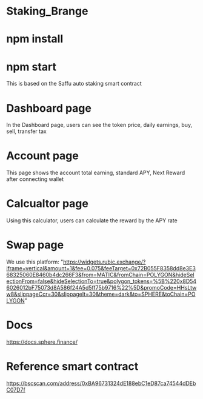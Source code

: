 # Staking_Brange

# npm install
# npm start

This is based on the Saffu auto staking smart contract

# Dashboard page
 In the Dashboard page, users can see the token price, daily earnings, buy, sell, transfer tax

# Account page
 This page shows the account total earning, standard APY, Next Reward after connecting wallet

# Calcualtor page
 Using this calculator, users can calculate the reward by the APY rate

# Swap page
 We use this platform: "https://widgets.rubic.exchange/?iframe=vertical&amount=1&fee=0.075&feeTarget=0x72B055F8358dd8e3E368325060E8460b4dc266F3&from=MATIC&fromChain=POLYGON&hideSelectionFrom=false&hideSelectionTo=true&polygon_tokens=%5B%220x8D546026012bF75073d8A586f24A5d5ff75b9716%22%5D&promoCode=HHsLtww8&slippageCcr=30&slippageIt=30&theme=dark&to=SPHERE&toChain=POLYGON"
# Docs
 https://docs.sphere.finance/

# Reference smart contract
 https://bscscan.com/address/0xBA96731324dE188ebC1eD87ca74544dDEbC07D7f